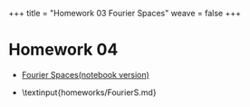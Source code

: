 +++
title = "Homework 03 Fourier Spaces"
weave = false
+++

# Homework 04

- [Fourier Spaces(notebook version)](FourierS.ipynb)
  
- \textinput{homeworks/FourierS.md}